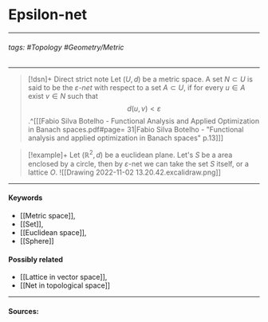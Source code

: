 # Epsilon-net
***
###### tags: #Topology #Geometry/Metric 
***
>[!dsn]+ Direct strict note
>Let $(U,d)$ be a metric space. A set $N\subset U$ is said to be the $\varepsilon$*-net* with respect to a set $A\subset U$, if for every $u\in A$ exist $v\in N$ such that 
>$$d(u,v)<\varepsilon$$
>.^[[[Fabio Silva Botelho - Functional Analysis and Applied Optimization in Banach spaces.pdf#page= 31|Fabio Silva Botelho - "Functional analysis and applied optimization in Banach spaces" p.13]]]

>[!example]+
>Let $(\mathbb{R}^{2},d)$ be a euclidean plane. Let's $S$ be a area enclosed by a circle, then by $\varepsilon$-net we can take the set $S$ itself, or a lattice $O$.
>![[Drawing 2022-11-02 13.20.42.excalidraw.png]]
***
#### Keywords
- [[Metric space]],
- [[Set]],
- [[Euclidean space]],
- [[Sphere]]
#### Possibly related
- [[Lattice in vector space]],
- [[Net in topological space]]
***
#### Sources: